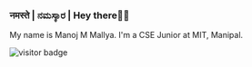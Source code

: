 ### नमस्ते | ನಮಸ್ಕಾರ | Hey there👋🏼 

My name is Manoj M Mallya. I'm a CSE Junior at MIT, Manipal.

![visitor badge](https://visitor-badge.glitch.me/badge?page_id=jwenjian.visitor-badge&left_color=violet&right_color=orange) 

<!--
**mixed-farming/mixed-farming** is a ✨ _special_ ✨ repository because its `README.md` (this file) appears on your GitHub profile.

Here are some ideas to get you started:

- 🔭 I’m currently working on ...
- 🌱 I’m currently learning ...
- 👯 I’m looking to collaborate on ...
- 🤔 I’m looking for help with ...
- 💬 Ask me about ...
- 📫 How to reach me: ...
- 😄 Pronouns: ...
- ⚡ Fun fact: ...
-->


